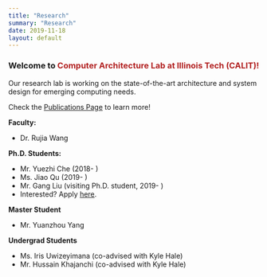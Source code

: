 ```yaml
---
title: "Research"
summary: "Research"
date: 2019-11-18
layout: default
---
```

### Welcome to <span style="color:FireBrick">Computer Architecture Lab at Illinois Tech (CALIT)!</span>

Our research lab is working on the state-of-the-art architecture and system design for emerging computing needs. 

Check the [Publications Page](/publications) to learn more!


**Faculty:** 

* Dr. Rujia Wang

**Ph.D. Students:**

* Mr. Yuezhi Che (2018- )
* Ms. Jiao Qu (2019- )
* Mr. Gang Liu (visiting Ph.D. student, 2019- )
* Interested? Apply [here](/students).

**Master Student**

* Mr. Yuanzhou Yang

**Undergrad Students**

* Ms. Iris Uwizeyimana (co-advised with Kyle Hale)
* Mr. Hussain Khajanchi (co-advised with Kyle Hale)
 











